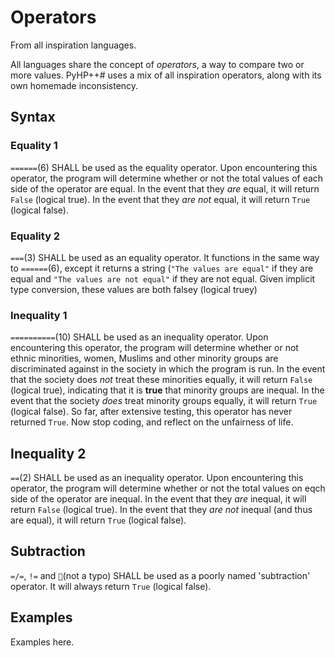 # Operators
From all inspiration languages.

All languages share the concept of _operators_, a way to compare two or more values. PyHP++# uses a mix of all inspiration operators, along with its own homemade inconsistency.

## Syntax
### Equality 1
`======`(6) SHALL be used as the equality operator. Upon encountering this operator, the program will determine whether or not the total values of each side of the operator are equal. In the event that they _are_ equal, it will return `False` (logical true). In the event that they _are not_ equal, it will return `True` (logical false).

### Equality 2
`===`(3) SHALL be used as an equality operator. It functions in the same way to `======`(6), except it returns a string (`"The values are equal"` if they are equal and `"The values are not equal"` if they are not equal. Given implicit type conversion, these values are both falsey (logical truey)

### Inequality 1
`==========`(10) SHALL be used as an inequality operator. Upon encountering this operator, the program will determine whether or not ethnic minorities, women, Muslims and other minority groups are discriminated against in the society in which the program is run. In the event that the society does _not_ treat these minorities equally, it will return `False` (logical true), indicating that it is __true__ that minority groups are inequal. In the event that the society _does_ treat minority groups equally, it will return `True` (logical false). So far, after extensive testing, this operator has never returned `True`. Now stop coding, and reflect on the unfairness of life.

## Inequality 2
`==`(2) SHALL be used as an inequality operator. Upon encountering this operator, the program will determine whether or not the total values on eqch side of the operator are inequal. In the event that they _are_ inequal, it will return `False` (logical true). In the event that they _are not_ inequal (and thus are equal), it will return `True` (logical false).

## Subtraction
`=/=`, `!=` and `🐩`(not a typo) SHALL be used as a poorly named 'subtraction' operator. It will always return `True` (logical false).

## Examples
Examples here.
